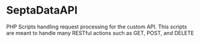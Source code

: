 # SeptaDataAPI

PHP Scripts handling request processing for the custom API. 
This scripts are meant to handle many RESTful actions such as GET, POST, and DELETE
